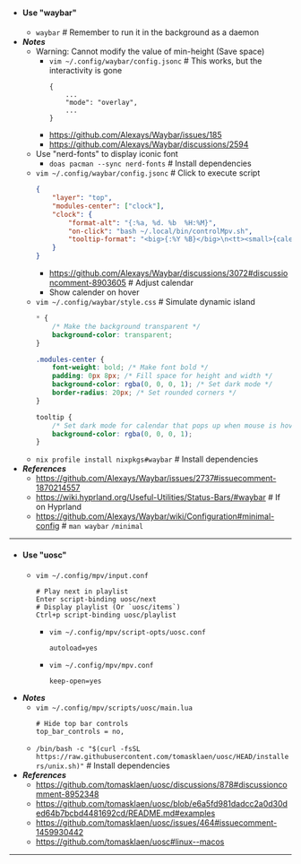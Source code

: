 - #### Use "waybar"
    - `waybar` # Remember to run it in the background as a daemon
- ***Notes***
    - Warning: Cannot modify the value of min-height (Save space)
        - `vim ~/.config/waybar/config.jsonc` # This works, but the interactivity is gone
          ```
          {
              ...
              "mode": "overlay",
              ...
          }
          ```
        - https://github.com/Alexays/Waybar/issues/185
        - https://github.com/Alexays/Waybar/discussions/2594
    - Use "nerd-fonts" to display iconic font
        - `doas pacman --sync nerd-fonts` # Install dependencies
    - `vim ~/.config/waybar/config.jsonc` # Click to execute script
      ```json
      {
          "layer": "top",
          "modules-center": ["clock"],
          "clock": {
              "format-alt": "{:%a, %d. %b  %H:%M}",
              "on-click": "bash ~/.local/bin/controlMpv.sh",
              "tooltip-format": "<big>{:%Y %B}</big>\n<tt><small>{calendar}</small></tt>"
          }
      }
      ```
        - https://github.com/Alexays/Waybar/discussions/3072#discussioncomment-8903605 # Adjust calendar
        - Show calender on hover
    - `vim ~/.config/waybar/style.css` # Simulate dynamic island
      ```css
      * {
          /* Make the background transparent */
          background-color: transparent;
      }
      
      .modules-center {
          font-weight: bold; /* Make font bold */
          padding: 0px 8px; /* Fill space for height and width */
          background-color: rgba(0, 0, 0, 1); /* Set dark mode */
          border-radius: 20px; /* Set rounded corners */
      }
      
      tooltip {
          /* Set dark mode for calendar that pops up when mouse is hovered */
          background-color: rgba(0, 0, 0, 1);
      }
      ```
    - `nix profile install nixpkgs#waybar` # Install dependencies
- ***References***
    - https://github.com/Alexays/Waybar/issues/2737#issuecomment-1870214557
    - https://wiki.hyprland.org/Useful-Utilities/Status-Bars/#waybar # If on Hyprland
    - https://github.com/Alexays/Waybar/wiki/Configuration#minimal-config # `man waybar` `/minimal`
- ---
- #### Use "uosc"
    - `vim ~/.config/mpv/input.conf`
      ```
      # Play next in playlist
      Enter script-binding uosc/next
      # Display playlist (Or `uosc/items`)
      Ctrl+p script-binding uosc/playlist
      ```
        - `vim ~/.config/mpv/script-opts/uosc.conf`
          ```
          autoload=yes
          ```
        - `vim ~/.config/mpv/mpv.conf`
          ```
          keep-open=yes
          ```
- ***Notes***
    - `vim ~/.config/mpv/scripts/uosc/main.lua`
      ```
      # Hide top bar controls
      top_bar_controls = no,
      ```
    - `/bin/bash -c "$(curl -fsSL https://raw.githubusercontent.com/tomasklaen/uosc/HEAD/installers/unix.sh)"` # Install dependencies
- ***References***
    - https://github.com/tomasklaen/uosc/discussions/878#discussioncomment-8952348
    - https://github.com/tomasklaen/uosc/blob/e6a5fd981dadcc2a0d30ded64b7bcbd4481692cd/README.md#examples
    - https://github.com/tomasklaen/uosc/issues/464#issuecomment-1459930442
    - https://github.com/tomasklaen/uosc#linux--macos
- ---
